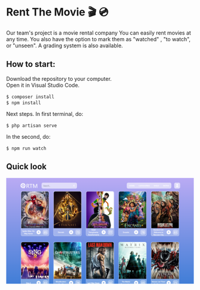 # Rent The Movie :clapper: :cd:
Our team's project is a movie rental company
You can easily rent movies at any time. You also have the option to mark them as "watched" , "to watch", or "unseen". A grading system is also available.

## How to start:
Download the repository to your computer.   
Open it in Visual Studio Code.   
```
$ composer install 
$ npm install 
```
Next steps.
In first terminal, do:   
```
$ php artisan serve
```
In the second, do:
```
$ npm run watch
```

## Quick look
![alt text](https://github.com/KajetanWarmbier/RentTheMovie_Laravel/blob/master/main.png "Strona-glowna")
